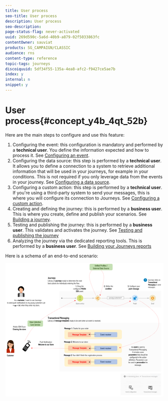```yaml
---
title: User process
seo-title: User process
description: User process
seo-description: 
page-status-flag: never-activated
uuid: 269d590c-5a6d-40b9-a879-02f5033863fc
contentOwner: sauviat
products: SG_CAMPAIGN/CLASSIC
audience: rns
content-type: reference
topic-tags: journeys
discoiquuid: 5df34f55-135a-4ea8-afc2-f9427ce5ae7b
index: y
internal: n
snippet: y
---
```


# User process{#concept_y4b_4qt_52b}

Here are the main steps to configure and use this feature:

1.  Configuring the event: this configuration is mandatory and performed by a **technical user**. You define the information expected and how to process it. See [Configuring an event](event.dita#concept_gfj_fqt_52b).
1.  Configuring the data source: this step is performed by a **technical user**. It allows you to define a connection to a system to retrieve additional information that will be used in your journeys, for example in your conditions. This is not required if you only leverage data from the events in your journey. See [Configuring a data source](ds.dita#concept_s1s_dqt_52b).
1.  Configuring a custom action: this step is performed by a **technical user**. If you're using a third-party system to send your messages, this is where you will configure its connection to Journeys. See [Configuring a custom action](custom.dita#concept_sxy_bzs_dgb).
1.  Creating and defining the journey: this is performed by a **business user**. This is where you create, define and publish your scenarios. See [Building a journey](journey.dita#concept_gq5_sqt_52b).
1.  Testing and publishing the journey: this is performed by a **business user**. This validates and activates the journey. See [Testing and publishing the journey](journeypublication.dita#concept_mtc_lrt_52b)
1.  Analyzing the journey via the dedicated reporting tools. This is performed by a **business user**. See [Building your Journeys reports](reporting.dita#concept_rfj_wpt_52b)

Here is a schema of an end-to-end scenario:

![](assets/journeydiagram.png)  